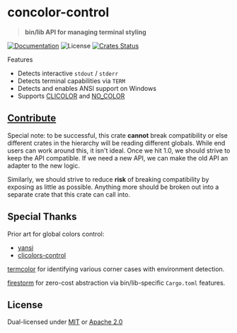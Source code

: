 # concolor-control

> **bin/lib API for managing terminal styling**

[![Documentation](https://img.shields.io/badge/docs-master-blue.svg)][Documentation]
![License](https://img.shields.io/crates/l/conclor-query.svg)
[![Crates Status](https://img.shields.io/crates/v/concolor-query.svg)](https://crates.io/crates/concolor-query)

Features
- Detects interactive `stdout` / `stderr`
- Detects terminal capabilities via `TERM`
- Detects and enables ANSI support on Windows
- Supports [CLICOLOR] and [NO_COLOR]

## [Contribute](../../CONTRIBUTING.md)

Special note: to be successful, this crate **cannot** break compatibility or
else different crates in the hierarchy will be reading different globals.
While end users can work around this, it isn't ideal.  Once we hit 1.0, we
should strive to keep the API compatible.  If we need a new API, we can make
the old API an adapter to the new logic.

Similarly, we should strive to reduce **risk** of breaking compatibility by
exposing as little as possible.  Anything more should be broken out into a
separate crate that this crate can call into.

## Special Thanks

Prior art for global colors control:

- [yansi](https://crates.io/crates/yansi)
- [clicolors-control](https://crates.io/crates/clicolors-control)

[termcolor](https://crates.io/crates/termcolor) for identifying various corner cases with environment detection.

[firestorm](https://crates.io/crates/firestorm) for zero-cost abstraction via bin/lib-specific `Cargo.toml` features.

## License

Dual-licensed under [MIT](../../LICENSE-MIT) or [Apache 2.0](../../LICENSE-APACHE)

[Documentation]: https://docs.rs/concolor-query
[CLICOLOR]: https://bixense.com/clicolors/
[NO_COLOR]: https://no-color.org/
